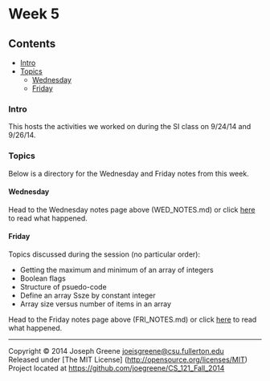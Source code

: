 # Week 5

## Contents
- [Intro](#intro)
- [Topics](#topics)
  - [Wednesday](#wednesday)
  - [Friday](#friday)
  
### Intro
This hosts the activities we worked on during the SI class on 9/24/14 and 9/26/14.

### Topics
Below is a directory for the Wednesday and Friday notes from this week.

#### Wednesday
Head to the Wednesday notes page above (WED_NOTES.md) or click [here](WED_NOTES.md) to 
read what happened.

#### Friday
Topics discussed during the session (no particular order):
- Getting the maximum and minimum of an array of integers
- Boolean flags
- Structure of psuedo-code
- Define an array Ssze by constant integer
- Array size versus number of items in an array

Head to the Friday notes page above (FRI_NOTES.md) or click [here](FRI_NOTES.md) to read 
what happened.

-------------------------------------------------------------------------------

Copyright &copy; 2014 Joseph Greene <joeisgreene@csu.fullerton.edu>  
Released under [The MIT License] (http://opensource.org/licenses/MIT)  
Project located at <https://github.com/joegreene/CS_121_Fall_2014>